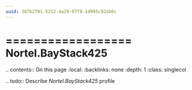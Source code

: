 ```yaml
---
uuid: 387b2701-5212-4a29-97f8-1d995c92ab6c
---
```



==================
Nortel.BayStack425
==================

.. contents:: On this page
    :local:
    :backlinks: none
    :depth: 1
    :class: singlecol

.. todo::
    Describe *Nortel.BayStack425* profile

